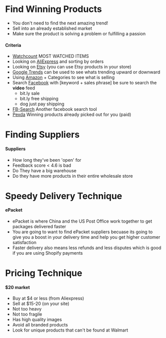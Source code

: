 # Find Winning Products
* You don't need to find the next amazing trend!
* Sell into an already established market
* Make sure the product is solving a problem or fulfilling a passion

#### Criteria

* [Watchcount](http://www.watchcount.com/) MOST WATCHED ITEMS
* Looking on [AliExpress](https://www.aliexpress.com/) and sorting by orders
* Looking on [Etsy](https://www.etsy.com/) (you can use Etsy products in your store)
* [Google Trends](https://trends.google.com/trends/) can be used to see whats trending upward or downward
* Using [Amazon](https://www.amazon.com/) + Categories to see what is selling
* Search [Facebook](https://www.facebook.com/) with [keyword + sales phrase] be sure to search the **video** feed
  - bit.ly sale
  - bit.ly free shipping
  - dog just pay shipping
* [FB-Search](http://fb-search.com/search/) Another facebook search tool
* [Pexda](https://pexda.com/) Winning products already picked out for you (paid)


# Finding Suppliers
#### Suppliers

* How long they've been 'open' for
* Feedback score < 4.6 is bad
* Do They have a big warehouse
* Do they have more products in their entire wholesale store


# Speedy Delivery Technique
#### ePacket

* ePacket is where China and the US Post Office work together to get packages delivered faster
* You are going to want to find ePacket suppliers becuase its going to give you a boost in your delivery time and help you get higher customer satisfaction
* Faster delivery also means less refunds and less disputes which is good if you are using Shopify payments

# Pricing Technique 
#### $20 market

* Buy at $4 or less (from Aliexpress)
* Sell at $15-20 (on your site)
* Not too heavy
* Not too fragile
* Has high quality images
* Avoid all branded products
* Look for unique products that can't be found at Walmart
